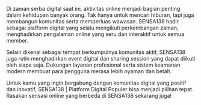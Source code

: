 Di zaman serba digital saat ini, aktivitas online menjadi bagian penting dalam kehidupan banyak orang. Tak hanya untuk mencari hiburan, tapi juga membangun komunitas serta memperluas wawasan.
SENSA138 hadir sebagai platform digital yang selalu mengikuti perkembangan zaman, menghadirkan pengalaman online yang seru dan interaktif untuk semua member.

Selain dikenal sebagai tempat berkumpulnya komunitas aktif, SENSA138 juga rutin menghadirkan event digital dan sharing session yang dapat diikuti oleh siapa saja. Dukungan layanan profesional serta sistem keamanan modern membuat para pengguna merasa lebih nyaman dan betah.

Untuk kamu yang ingin bergabung dengan komunitas digital yang positif dan inovatif, SENSA138 | Platform Digital Populer bisa menjadi pilihan tepat. Rasakan sensasi online yang berbeda di SENSA138 sekarang juga!
